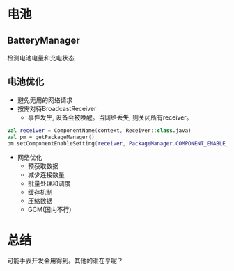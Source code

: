 # 电池

## BatteryManager
检测电池电量和充电状态

## 电池优化

- 避免无用的网络请求
- 按需对待BroadcastReceiver
  - 事件发生, 设备会被唤醒。当网络丢失, 则关闭所有receiver。
```kotlin
val receiver = ComponentName(context, Receiver::class.java)
val pm = getPackageManager()
pm.setComponentEnableSetting(receiver, PackageManager.COMPONENT_ENABLE_STATE_ENABLED, PackageManager.DONT_KILL_APP)
```
- 网络优化
  - 预获取数据
  - 减少连接数量
  - 批量处理和调度
  - 缓存机制
  - 压缩数据
  - GCM(国内不行)

# 总结

可能手表开发会用得到。其他的谁在乎呢？